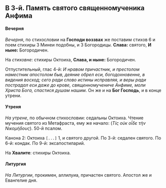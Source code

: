 
## В 3-й. Память святого священномученика Анфима

#### Вечерня

*Вечерня*, по стихословии на **Господи воззвах** же поставим стихов 6 и
поем стихиры 3 Минеи подобны, и 3 Богородицы. **Слава:** святого, 
**И ныне:** Богородичен.

На *стиховне*: стихиры Октоиха, **Слава, и ныне:** Богородичен.

Отпустительный, глас 4-й: *И нравом причастник, и престолом наместник апостолом 
быв, деяние обрел еси, богодохновенне, в видения восход; сего ради слово истины 
исправляя, и веры ради пострадал еси даже до крове, священномучениче Анфиме, 
моли Христа Бога, спастися душам нашим*.
Он же и на **Бог Господь**, и в конце утрени.

#### Утреня

*На утрене*, по обычном стихословии: седальны Октоиха. Чтение мучения святого из 
Метафраста, ему же начало: (*Τίς οὐκ οἶδε τὴν Νικομήδους*). 
50-й псалом.

Канона 2: Октоиха `[...]` 1, и святого другой. 
По 3-й: седален святого. 
По 6-й: кондак. 
По 9-й: эксапостиларий.

На **Хвалите**: стихиры Октоиха.

#### Литургия

*На Литургии*, прокимен, аллилуиа, причастен святого. 
Апостол же и Евангелие дня.
